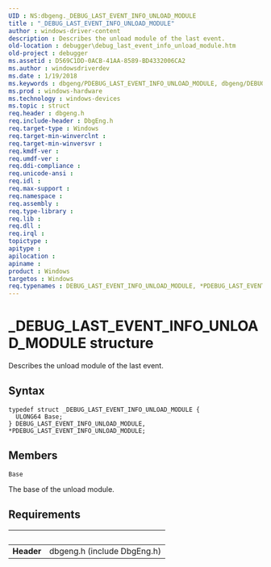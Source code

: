 ```yaml
---
UID : NS:dbgeng._DEBUG_LAST_EVENT_INFO_UNLOAD_MODULE
title : "_DEBUG_LAST_EVENT_INFO_UNLOAD_MODULE"
author : windows-driver-content
description : Describes the unload module of the last event.
old-location : debugger\debug_last_event_info_unload_module.htm
old-project : debugger
ms.assetid : D569C1DD-0ACB-41AA-8589-BD4332006CA2
ms.author : windowsdriverdev
ms.date : 1/19/2018
ms.keywords : dbgeng/PDEBUG_LAST_EVENT_INFO_UNLOAD_MODULE, dbgeng/DEBUG_LAST_EVENT_INFO_UNLOAD_MODULE, debugger.debug_last_event_info_unload_module, DEBUG_LAST_EVENT_INFO_UNLOAD_MODULE structure [Windows Debugging], PDEBUG_LAST_EVENT_INFO_UNLOAD_MODULE, *PDEBUG_LAST_EVENT_INFO_UNLOAD_MODULE, PDEBUG_LAST_EVENT_INFO_UNLOAD_MODULE structure pointer [Windows Debugging], DEBUG_LAST_EVENT_INFO_UNLOAD_MODULE, _DEBUG_LAST_EVENT_INFO_UNLOAD_MODULE
ms.prod : windows-hardware
ms.technology : windows-devices
ms.topic : struct
req.header : dbgeng.h
req.include-header : DbgEng.h
req.target-type : Windows
req.target-min-winverclnt : 
req.target-min-winversvr : 
req.kmdf-ver : 
req.umdf-ver : 
req.ddi-compliance : 
req.unicode-ansi : 
req.idl : 
req.max-support : 
req.namespace : 
req.assembly : 
req.type-library : 
req.lib : 
req.dll : 
req.irql : 
topictype : 
apitype : 
apilocation : 
apiname : 
product : Windows
targetos : Windows
req.typenames : DEBUG_LAST_EVENT_INFO_UNLOAD_MODULE, *PDEBUG_LAST_EVENT_INFO_UNLOAD_MODULE
---
```


# _DEBUG_LAST_EVENT_INFO_UNLOAD_MODULE structure
Describes the unload module of the last event.

## Syntax
````
typedef struct _DEBUG_LAST_EVENT_INFO_UNLOAD_MODULE {
  ULONG64 Base;
} DEBUG_LAST_EVENT_INFO_UNLOAD_MODULE, *PDEBUG_LAST_EVENT_INFO_UNLOAD_MODULE;
````

## Members


`Base`

The base of the unload module.


## Requirements
| &nbsp; | &nbsp; |
| ---- |:---- |
| **Header** | dbgeng.h (include DbgEng.h) |